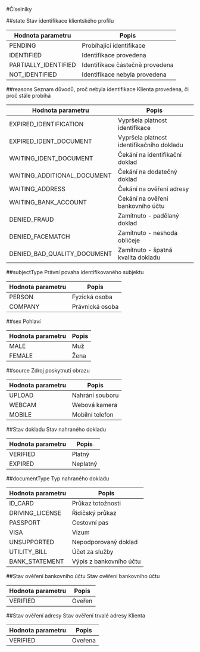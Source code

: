 #Číselníky

##state
Stav identifikace klientského profilu

Hodnota parametru|Popis
-----------------|-----
PENDING| Probíhající identifikace
IDENTIFIED| Identifikace provedena
PARTIALLY_IDENTIFIED| Identifikace částečně provedena
NOT_IDENTIFIED| Identifikace nebyla provedena

##reasons
Seznam důvodů, proč nebyla identifikace Klienta provedena, či proč stále probíhá

Hodnota parametru|Popis
-----------------|-----
EXPIRED_IDENTIFICATION|Vypršela platnost identifikace
EXPIRED_IDENT_DOCUMENT|Vypršela platnost identifikačního dokladu
WAITING_IDENT_DOCUMENT|Čekání na identifikační doklad
WAITING_ADDITIONAL_DOCUMENT|Čekání na dodatečný doklad
WAITING_ADDRESS|Čekání na ověření adresy
WAITING_BANK_ACCOUNT|Čekání na ověření bankovního účtu
DENIED_FRAUD|Zamítnuto - padělaný doklad
DENIED_FACEMATCH|Zamítnuto - neshoda obličeje
DENIED_BAD_QUALITY_DOCUMENT|Zamítnuto - špatná kvalita dokladu

##subjectType
Právní povaha identifikovaného subjektu

Hodnota parametru|Popis
-----------------|-----
PERSON|Fyzická osoba
COMPANY|Právnická osoba

##sex
Pohlaví

Hodnota parametru|Popis
-----------------|-----
MALE|Muž
FEMALE|Žena

##source
Zdroj poskytnutí obrazu

Hodnota parametru|Popis
-----------------|-----
UPLOAD| Nahrání souboru
WEBCAM| Webová kamera
MOBILE| Mobilní telefon

##Stav dokladu
Stav nahraného dokladu

Hodnota parametru|Popis
-----------------|-----
VERIFIED|Platný
EXPIRED|Neplatný

##documentType
Typ nahraného dokladu

Hodnota parametru|Popis
-----------------|-----
ID_CARD| Průkaz totožnosti
DRIVING_LICENSE| Řidičský průkaz
PASSPORT| Cestovní pas
VISA| Vízum
UNSUPPORTED| Nepodporovaný doklad
UTILITY_BILL| Účet za služby
BANK_STATEMENT| Výpis z bankovního účtu

##Stav ověření bankovního účtu
Stav ověření bankovního účtu

Hodnota parametru|Popis
-----------------|-----
VERIFIED|Oveřen

##Stav ověření adresy
Stav ověření trvalé adresy Klienta

Hodnota parametru|Popis
-----------------|-----
VERIFIED|Oveřena
